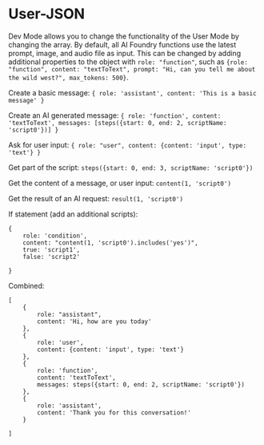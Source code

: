 # User-JSON

Dev Mode allows you to change the functionality of the User Mode by changing the array. By default, all AI Foundry functions use the latest prompt, image, and audio file as input. This can be changed by adding additional properties to the object with `role: "function"`, such as `{role: "function", content: "textToText", prompt: "Hi, can you tell me about the wild west?", max_tokens: 500}`.

Create a basic message:
`{ role: 'assistant', content: 'This is a basic message' }`

Create an AI generated message:
`{ role: 'function', content: 'textToText', messages: [steps({start: 0, end: 2, scriptName: 'script0'})] }`

Ask for user input:
`{ role: "user", content: {content: 'input', type: 'text'} }`

Get part of the script:
`steps({start: 0, end: 3, scriptName: 'script0'})`

Get the content of a message, or user input:
`content(1, 'script0')`

Get the result of an AI request:
`result(1, 'script0')`

If statement (add an additional scripts):

```
{
    role: 'condition',
    content: "content(1, 'script0').includes('yes')",
    true: 'script1',
    false: 'script2'

}
```

Combined:

```
[
    {
        role: "assistant",
        content: 'Hi, how are you today'
    },
    {
        role: 'user',
        content: {content: 'input', type: 'text'}
    },
    {
        role: 'function',
        content: 'textToText',
        messages: steps({start: 0, end: 2, scriptName: 'script0'})
    },
    {
        role: 'assistant',
        content: 'Thank you for this conversation!'
    }

]
```
